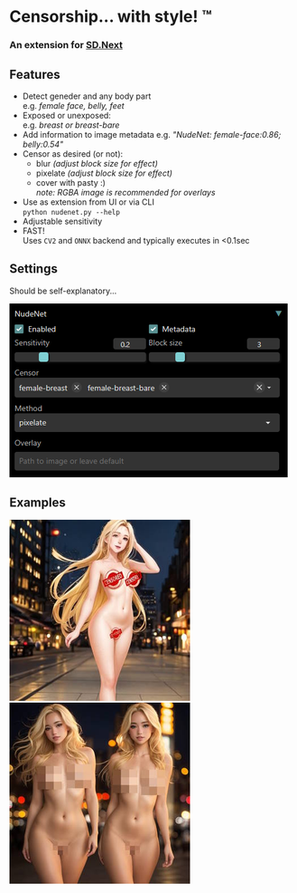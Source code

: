 # Censorship... with style! ™

### An extension for [SD.Next](https://github.com/vladmandic/automatic)

## Features

- Detect geneder and any body part  
  e.g. *female face, belly, feet*
- Exposed or unexposed:  
  e.g. *breast or breast-bare*
- Add information to image metadata
  e.g. *"NudeNet: female-face:0.86; belly:0.54"*
- Censor as desired (or not):
  - blur *(adjust block size for effect)*
  - pixelate *(adjust block size for effect)*
  - cover with pasty :)  
    *note: RGBA image is recommended for overlays*  
- Use as extension from UI or via CLI  
  `python nudenet.py --help`  
- Adjustable sensitivity
- FAST!  
  Uses `CV2` and `ONNX` backend and typically executes in <0.1sec  

## Settings

Should be self-explanatory...

![settings](settings.png)

## Examples

![example-pasty](example-pasty.jpg)
![example-pixelate](example-pixelate.jpg)
